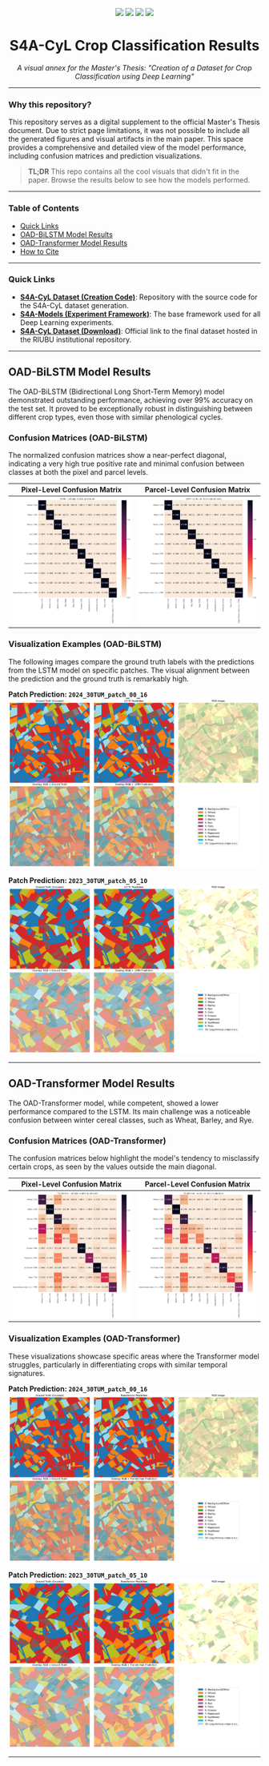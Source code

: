 <!-- --------------------------------------------------------------------- -->
<!--         TFM-S4ACyL-Classification-Results – Official README           -->
<!-- --------------------------------------------------------------------- -->
<p align="center">
  <img src="https://img.shields.io/github/last-commit/RodrigoPascual/TFM-S4ACyL-Classification-Results?style=flat-square">
  <img src="https://img.shields.io/badge/Type-Research%20Results-blue.svg?style=flat-square">
  <a href="https://github.com/RodrigoPascual/S4A-CyL"><img src="https://img.shields.io/badge/Dataset%20Repo-S4A--CyL-green?style=flat-square"></a>
  <a href="https://github.com/Orion-AI-Lab/S4A-Models"><img src="https://img.shields.io/badge/Framework%20Repo-S4A--Models-orange?style=flat-square"></a>
</p>

<h1 align="center">S4A-CyL Crop Classification Results</h1>
<p align="center"><em>A visual annex for the Master's Thesis: "Creation of a Dataset for Crop Classification using Deep Learning"</em></p>

---

### Why this repository?

This repository serves as a digital supplement to the official Master's Thesis document. Due to strict page limitations, it was not possible to include all the generated figures and visual artifacts in the main paper. This space provides a comprehensive and detailed view of the model performance, including confusion matrices and prediction visualizations.

> **TL;DR**
> This repo contains all the cool visuals that didn't fit in the paper. Browse the results below to see how the models performed.

---

### Table of Contents
- [Quick Links](#quick-links)
- [OAD-BiLSTM Model Results](#oad-bilstm-model-results)
- [OAD-Transformer Model Results](#oad-transformer-model-results)
- [How to Cite](#how-to-cite)

---

### Quick Links

* **[S4A-CyL Dataset (Creation Code)](https://github.com/RodrigoPascual/S4A-CyL)**: Repository with the source code for the S4A-CyL dataset generation.
* **[S4A-Models (Experiment Framework)](https://github.com/Orion-AI-Lab/S4A-Models)**: The base framework used for all Deep Learning experiments.
* **[S4A-CyL Dataset (Download)](https://hdl.handle.net/10259/10551)**: Official link to the final dataset hosted in the RIUBU institutional repository.

---

## OAD-BiLSTM Model Results

The OAD-BiLSTM (Bidirectional Long Short-Term Memory) model demonstrated outstanding performance, achieving over 99% accuracy on the test set. It proved to be exceptionally robust in distinguishing between different crop types, even those with similar phenological cycles.

### Confusion Matrices (OAD-BiLSTM)

The normalized confusion matrices show a near-perfect diagonal, indicating a very high true positive rate and minimal confusion between classes at both the pixel and parcel levels.

| Pixel-Level Confusion Matrix                               | Parcel-Level Confusion Matrix                              |
| ---------------------------------------------------------- | ---------------------------------------------------------- |
| ![LSTM Pixel-level Confusion Matrix](assets/lstm/confusion_matrices/lstm_pixel_confusion_epoch0.png) | ![LSTM Parcel-level Confusion Matrix](assets/lstm/confusion_matrices/lstm_parcel_confusion_epoch0.png) |

### Visualization Examples (OAD-BiLSTM)

The following images compare the ground truth labels with the predictions from the LSTM model on specific patches. The visual alignment between the prediction and the ground truth is remarkably high.

**Patch Prediction: `2024_30TUM_patch_00_16`**
![LSTM Visualization on Patch 1](assets/lstm/visualizations/oad_visualization_single_lstm_2024_30TUM_patch_00_16.nc.png)

**Patch Prediction: `2023_30TUM_patch_05_10`**
![LSTM Visualization on Patch 2](assets/lstm/visualizations/oad_visualization_single_lstm_2023_30TUM_patch_05_10.nc.png)

---

## OAD-Transformer Model Results

The OAD-Transformer model, while competent, showed a lower performance compared to the LSTM. Its main challenge was a noticeable confusion between winter cereal classes, such as Wheat, Barley, and Rye.

### Confusion Matrices (OAD-Transformer)

The confusion matrices below highlight the model's tendency to misclassify certain crops, as seen by the values outside the main diagonal.

| Pixel-Level Confusion Matrix                                      | Parcel-Level Confusion Matrix                                     |
| ----------------------------------------------------------------- | ----------------------------------------------------------------- |
| ![Transformer Pixel-level Confusion Matrix](assets/transformer/confusion_matrices/transformer_pixel_confusion_epoch0.png) | ![Transformer Parcel-level Confusion Matrix](assets/transformer/confusion_matrices/transformer_parcel_confusion_epoch0.png) |

### Visualization Examples (OAD-Transformer)

These visualizations showcase specific areas where the Transformer model struggles, particularly in differentiating crops with similar temporal signatures.

**Patch Prediction: `2024_30TUM_patch_00_16`**
![Transformer Visualization on Patch 1](assets/transformer/visualizations/oad_visualization_single_transformer_2024_30TUM_patch_00_16.nc.png)

**Patch Prediction: `2023_30TUM_patch_05_10`**
![Transformer Visualization on Patch 2](assets/transformer/visualizations/oad_visualization_single_transformer_2023_30TUM_patch_05_10.nc.png)

---
